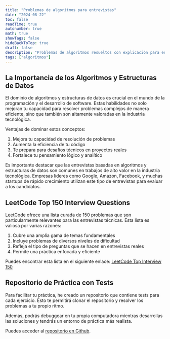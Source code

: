 ```yaml
---
title: "Problemas de algoritmos para entrevistas"
date: "2024-08-22"
toc: false
readTime: true
autonumber: true
math: true
showTags: false
hideBackToTop: true
draft: false
description: "Problemas de algoritmos resueltos con explicación para entrevistas de trabajo en programación"
tags: ["algoritmos"]
---
```


## La Importancia de los Algoritmos y Estructuras de Datos

El dominio de algoritmos y estructuras de datos es crucial en el mundo de la programación y el desarrollo de software. Estas habilidades no solo mejoran tu capacidad para resolver problemas complejos de manera eficiente, sino que también son altamente valoradas en la industria tecnológica. 

Ventajas de dominar estos conceptos:
1. Mejora tu capacidad de resolución de problemas
2. Aumenta la eficiencia de tu código
3. Te prepara para desafíos técnicos en proyectos reales
4. Fortalece tu pensamiento lógico y analítico

Es importante destacar que las entrevistas basadas en algoritmos y estructuras de datos son comunes en trabajos de alto valor en la industria tecnológica. Empresas líderes como Google, Amazon, Facebook, y muchas startups de rápido crecimiento utilizan este tipo de entrevistas para evaluar a los candidatos.

## LeetCode Top 150 Interview Questions

LeetCode ofrece una lista curada de 150 problemas que son particularmente relevantes para las entrevistas técnicas. Esta lista es valiosa por varias razones:

1. Cubre una amplia gama de temas fundamentales
2. Incluye problemas de diversos niveles de dificultad
3. Refleja el tipo de preguntas que se hacen en entrevistas reales
4. Permite una práctica enfocada y eficiente

Puedes encontrar esta lista en el siguiente enlace:
[LeetCode Top Interview 150](https://leetcode.com/studyplan/top-interview-150/)

## Repositorio de Práctica con Tests

Para facilitar tu práctica, he creado un repositorio que contiene tests para cada ejercicio. Esto te permitirá clonar el repositorio y resolver los problemas a tu propio ritmo.

Además, podrás debuggear en tu propia computadora mientras desarrollas las soluciones y tendrás un entorno de práctica más realista.

Puedes acceder al [repositorio en Github](https://github.com/cdgn-coding/leetcode-practice-guide).